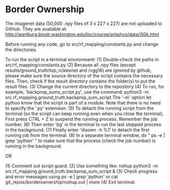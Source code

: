 # Border Ownership

The imagenet data (50,000 .npy files of 3 x 227 x 227) are not uploaded to GitHub. They are available at: http://wartburg.biostr.washington.edu/loc/course/artiphys/data/i50k.html

Before running any code, go to src/rf_mapping/constants.py and change the directories.

To run the script in a terminal environment:
(1) Double-check the paths in src/rf_mapping/constants.py
(2) Because all .npy files (except results/ground_truth/top_n/alexnet and /vgg16) are ignored by github, please make sure the source directory of the script contains the necessary files. Then, check if the result directory contains the folder(s) to put the result files.
(3) Change the current directory to the repository
(4) To run, for example, 'backprop_sums_script.py', use the command:
    python3 -m src.rf_mapping.ground_truth.backprop_sum_script
The '-m' option let python know that the script is part of a module. Note that there is no need to specify the '.py' extension.
(5) To detach the running script from the terminal (so the script can keep running even when you close the terminal). First press CTRL + Z to suspend the running process. Remember the job number.
(6) Then enter 'bg' in the terminal to run the last stopped process in the background.
(7) Finally enter 'disown -h %1' to detach the first running job from the terminal.
(8) In a separate terminal window, do " ps -e | grep 'python' " to make sure that the process (check the job number) is running in the background.


OR 

(1) Comment out script guard.
(2) Use something like:
    nohup python3 -m src.rf_mapping.ground_truth.backprop_sum_script &
(3) Check progress and error messages using
    ps -e | grep 'python'
or
    cat git_repos/borderownership/nohup.out | more
(4) Exit terminal.
